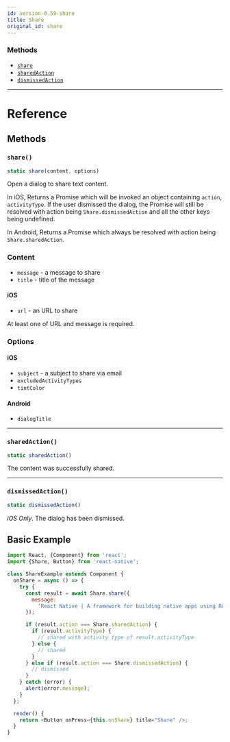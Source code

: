```yaml
---
id: version-0.59-share
title: Share
original_id: share
---
```


### Methods

- [`share`](share.md#share)
- [`sharedAction`](share.md#sharedaction)
- [`dismissedAction`](share.md#dismissedaction)

---

# Reference

## Methods

### `share()`

```javascript
static share(content, options)
```

Open a dialog to share text content.

In iOS, Returns a Promise which will be invoked an object containing `action`, `activityType`. If the user dismissed the dialog, the Promise will still be resolved with action being `Share.dismissedAction` and all the other keys being undefined.

In Android, Returns a Promise which always be resolved with action being `Share.sharedAction`.

### Content

- `message` - a message to share
- `title` - title of the message

#### iOS

- `url` - an URL to share

At least one of URL and message is required.

### Options

#### iOS

- `subject` - a subject to share via email
- `excludedActivityTypes`
- `tintColor`

#### Android

- `dialogTitle`

---

### `sharedAction()`

```javascript
static sharedAction()
```

The content was successfully shared.

---

### `dismissedAction()`

```javascript
static dismissedAction()
```

_iOS Only_. The dialog has been dismissed.

## Basic Example

```javascript
import React, {Component} from 'react';
import {Share, Button} from 'react-native';

class ShareExample extends Component {
  onShare = async () => {
    try {
      const result = await Share.share({
        message:
          'React Native | A framework for building native apps using React',
      });

      if (result.action === Share.sharedAction) {
        if (result.activityType) {
          // shared with activity type of result.activityType
        } else {
          // shared
        }
      } else if (result.action === Share.dismissedAction) {
        // dismissed
      }
    } catch (error) {
      alert(error.message);
    }
  };

  render() {
    return <Button onPress={this.onShare} title="Share" />;
  }
}
```
